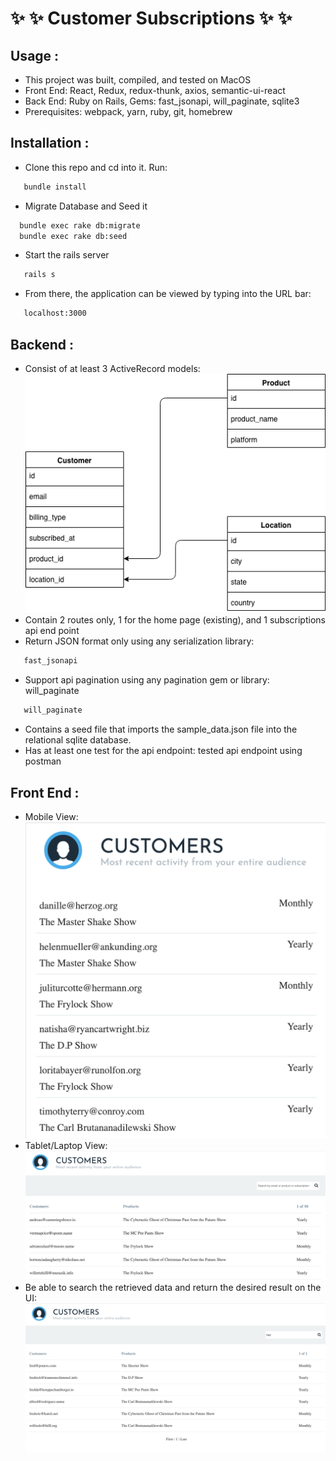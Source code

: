 # :sparkles: :sparkles: Customer Subscriptions :sparkles: :sparkles:

## Usage :   

- This project was built, compiled, and tested on MacOS   
- Front End: React, Redux, redux-thunk, axios, semantic-ui-react 
- Back End: Ruby on Rails, Gems: fast_jsonapi, will_paginate, sqlite3 
- Prerequisites: webpack, yarn, ruby, git, homebrew    

## Installation :   

- Clone this repo and cd into it. Run:   
```bash   
   bundle install    
   ```      
- Migrate Database and Seed it
 ```bash   
   bundle exec rake db:migrate
   bundle exec rake db:seed
   ```     
- Start the rails server
```bash    
   rails s
   ```         
- From there, the application can be viewed by typing into the URL bar:  
```bash    
   localhost:3000
   ```     

## Backend :

- Consist of at least 3 ActiveRecord models:   
![activemodels](my_activemodels.png)
- Contain 2 routes only,  1 for the home page (existing), and 1  subscriptions api end point
- Return JSON format only using any serialization library: 
```bash     
   fast_jsonapi
   ```    
- Support api pagination using any pagination gem or library: will_paginate
```bash       
   will_paginate  
   ```   
- Contains a seed file that imports the sample_data.json file into the relational sqlite database.
- Has at least one test for the api endpoint: tested api endpoint using postman


## Front End :

- Mobile View:
![mobile_table](my_mobileview.png)   
- Tablet/Laptop View:   
![laptop_table](my_laptopview.png)   
- Be able to search the retrieved data and return the desired result on the UI:
![search_example](my_searching4fred.png)  

